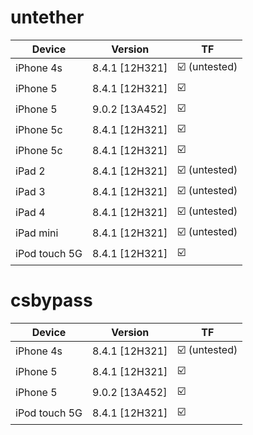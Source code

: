 # untether

| Device | Version | TF |  
|---------|----------|-----|  
| iPhone 4s | 8.4.1 [12H321] | ☑️ (untested) |  
| iPhone 5 | 8.4.1 [12H321] | ☑️ |  
| iPhone 5 | 9.0.2 [13A452] | ☑️ |  
| iPhone 5c | 8.4.1 [12H321] | ☑️ |  
| iPhone 5c | 8.4.1 [12H321] | ☑️ |  
| iPad 2 | 8.4.1 [12H321] | ☑️ (untested) |  
| iPad 3 | 8.4.1 [12H321] | ☑️ (untested) |  
| iPad 4 | 8.4.1 [12H321] | ☑️ (untested) |  
| iPad mini | 8.4.1 [12H321] | ☑️ (untested) |  
| iPod touch 5G | 8.4.1 [12H321] | ☑️ |  

# csbypass

| Device | Version | TF |  
|---------|----------|-----|  
| iPhone 4s | 8.4.1 [12H321] | ☑️ (untested) |  
| iPhone 5 | 8.4.1 [12H321] | ☑️ |  
| iPhone 5 | 9.0.2 [13A452] | ☑️ |  
| iPod touch 5G | 8.4.1 [12H321] | ☑️ |  
